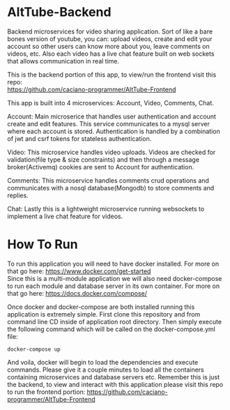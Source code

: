 # AltTube-Backend
Backend microservices for video sharing application. Sort of like a bare bones version of youtube, you can: upload videos, 
create and edit your account so other users can know more about you, leave comments on videos, etc. 
Also each video has a live chat feature built on web sockets that allows communication in real time.  

This is the backend portion of this app, to view/run the frontend visit this repo:  
https://github.com/caciano-programmer/AltTube-Frontend

This app is built into 4 microservices: Account, Video, Comments, Chat. 

  Account: Main microserice that handles user authentication and account create and edit features. This service communicates to a mysql server 
  where each account is stored. Authentication is handled by a combination of jwt and csrf tokens for stateless authentication.  
  
  Video: This microservice handles video uploads. Videos are checked for validation(file type & size constraints) and then through a 
  message broker(Activemq) cookies are sent to Account for authentication.  
  
  Comments: This microservice handles comments crud operations and communicates with a nosql database(Mongodb) to store comments and replies.  
  
  Chat: Lastly this is a lightweight microservice running websockets to implement a live chat feature for videos.

# How To Run
 To run this application you will need to have docker installed. For more on that go here: https://www.docker.com/get-started  
 Since this is a multi-module application we will also need docker-compose to run each module and database server in its own container. For
 more on that go here: https://docs.docker.com/compose/  
 
 Once docker and docker-compose are both installed running this application is extremely simple. First clone this repository and from command 
 line CD inside of application root directory. Then simply execute the following command which will be called on the docker-compose.yml file:  
 
  `docker-compose up`  
  
 And voila, docker will begin to load the dependencies and execute commands. Please give it a couple minutes to load all the containers 
 containing microservices and database servers etc. Remember this is just the backend, to view and interact with this application please visit 
 this repo to run the frontend portion: https://github.com/caciano-programmer/AltTube-Frontend  
 

